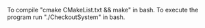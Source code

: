 To compile "cmake CMakeList.txt && make" in bash.
To execute the program run "./CheckoutSystem" in bash.

